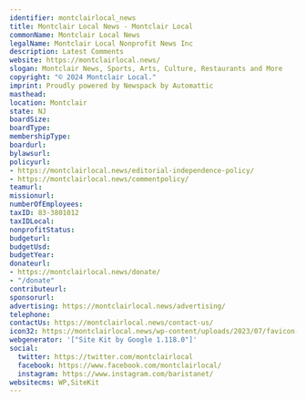 ```yaml
---
identifier: montclairlocal_news
title: Montclair Local News - Montclair Local
commonName: Montclair Local News
legalName: Montclair Local Nonprofit News Inc
description: Latest Comments
website: https://montclairlocal.news/
slogan: Montclair News, Sports, Arts, Culture, Restaurants and More
copyright: "© 2024 Montclair Local."
imprint: Proudly powered by Newspack by Automattic
masthead:
location: Montclair
state: NJ
boardSize:
boardType:
membershipType:
boardurl:
bylawsurl:
policyurl:
- https://montclairlocal.news/editorial-independence-policy/
- https://montclairlocal.news/commentpolicy/
teamurl:
missionurl:
numberOfEmployees:
taxID: 83-3801012
taxIDLocal:
nonprofitStatus:
budgeturl:
budgetUsd:
budgetYear:
donateurl:
- https://montclairlocal.news/donate/
- "/donate"
contributeurl:
sponsorurl:
advertising: https://montclairlocal.news/advertising/
telephone:
contactUs: https://montclairlocal.news/contact-us/
icon32: https://montclairlocal.news/wp-content/uploads/2023/07/favicon-300x300-1-150x150.png?crop=1
webgenerator: '["Site Kit by Google 1.118.0"]'
social:
  twitter: https://twitter.com/montclairlocal
  facebook: https://www.facebook.com/montclairlocal/
  instagram: https://www.instagram.com/baristanet/
websitecms: WP,SiteKit
---
```


